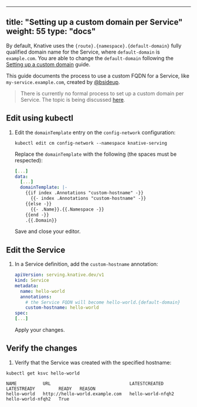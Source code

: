 
---
title: "Setting up a custom domain per Service"
weight: 55
type: "docs"
---

By default, Knative uses the `{route}.{namespace}.{default-domain}` fully qualified domain name for the Service, where `default-domain` is `example.com`. You are able to change the `default-domain` following the [Setting up a custom domain](./using-a-custom-domain.md) guide.

This guide documents the process to use a custom FQDN for a Service, like `my-service.example.com`, created by [@bsideup](https://bsideup.github.io/posts/knative_custom_domains/).

> There is currently no formal process to set up a custom domain per Service. The topic is being discussed [here](https://github.com/knative/serving/issues/2985).

## Edit using kubectl

1. Edit the `domainTemplate` entry on the `config-network` configuration:

   ```shell
   kubectl edit cm config-network --namespace knative-serving
   ```

   Replace the `domainTemplate` with the following (the spaces must be respected):

   ```yaml
   [...]
   data:
     [...]
     domainTemplate: |-
       {{if index .Annotations "custom-hostname" -}}
         {{- index .Annotations "custom-hostname" -}}
       {{else -}}
         {{- .Name}}.{{.Namespace -}}
       {{end -}}
       .{{.Domain}}
   ```

   Save and close your editor.

## Edit the Service

1. In a Service definition, add the `custom-hostname` annotation:

   ```yaml
   apiVersion: serving.knative.dev/v1
   kind: Service
   metadata:
     name: hello-world
     annotations:
       # the Service FQDN will become hello-world.{default-domain}
       custom-hostname: hello-world
   spec:
   [...]
   ```

   Apply your changes.

## Verify the changes

1. Verify that the Service was created with the specified hostname:

  ```shell
  kubectl get ksvc hello-world

  NAME          URL                              LATESTCREATED       LATESTREADY         READY   REASON
  hello-world   http://hello-world.example.com   hello-world-nfqh2   hello-world-nfqh2   True
  ```
